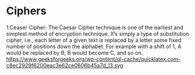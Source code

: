 # Ciphers
1.Ceaser Cipher:
The Caesar Cipher technique is one of the earliest and simplest method of encryption technique. 
It’s simply a type of substitution cipher, i.e., each letter of a given text is replaced by a letter some fixed number of positions down the alphabet. For example with a shift of 1, A would be replaced by B, B would become C, and so on.
https://www.geeksforgeeks.org/wp-content/ql-cache/quicklatex.com-c8ec2929f6200eac3e62ce0606b45a7d_l3.svg
